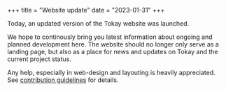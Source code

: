 +++
title = "Website update"
date = "2023-01-31"
+++

Today, an updated version of the Tokay website was launched.

<!-- more -->

We hope to continously bring you latest information about ongoing and planned development here. The website should no longer only serve as a landing page, but also as a place for news and updates on Tokay and the current project status.

Any help, especially in web-design and layouting is heavily appreciated. See [contribution guidelines](https://github.com/tokay-lang/tokay/blob/main/CONTRIBUTING.md) for details.
